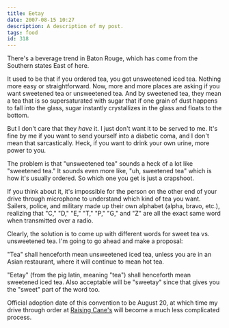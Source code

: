 ```yaml
---
title: Eetay
date: 2007-08-15 10:27
description: A description of my post.
tags: food
id: 318
---
```

There's a beverage trend in Baton Rouge, which has come from the Southern states East of here.

It used to be that if you ordered tea, you got unsweetened iced tea.  Nothing more easy or straightforward.  Now, more and more places are asking if you want sweetened tea or unsweetened tea.  And by sweetened tea, they mean a tea that is so supersaturated with sugar that if one grain of dust happens to fall into the glass, sugar instantly crystallizes in the glass and floats to the bottom.  

But I don't care that they *have* it.  I just don't want it to be served to me.  It's fine by me if you want to send yourself into a diabetic coma, and  I don't mean that sarcastically.  Heck, if you want to drink your own urine, more power to you.

The problem is that "unsweetened tea" sounds a heck of a lot like "sweetened tea."  It sounds even more like, "uh, sweetened tea" which is how it's usually ordered.  So which one you get is just a crapshoot.

If you think about it, it's impossible for the person on the other end of your drive through microphone to understand which kind of tea you want.  Sailers, police, and military made up <a herf="http://en.wikipedia.org/wiki/NATO_phonetic_alphabet" target="_blank">their own alphabet</a> (alpha, bravo, etc.), realizing that "C," "D," "E," "T," "P," "G," and "Z" are all the exact same word when transmitted over a radio.

Clearly, the solution is to come up with different words for sweet tea vs. unsweetened tea.  I'm going to go ahead and make a proposal:

"Tea" shall henceforth mean unsweetened iced tea, unless you are in an Asian restaurant, where it will continue to mean hot tea.

"Eetay" (from the pig latin, meaning "tea") shall henceforth mean sweetened iced tea.  Also acceptable will be "sweetay" since that gives you the "sweet" part of the word too.

Official adoption date of this convention to be August 20, at which time my drive through order at <a href="http://www.raisingcanes.com/" target="_blank">Raising Cane's</a> will become a much less complicated process.